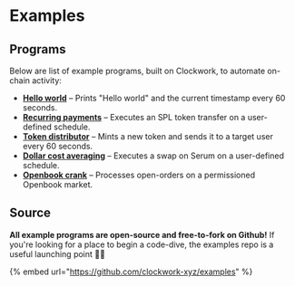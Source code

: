 # Examples

## Programs

Below are list of example programs, built on Clockwork, to automate on-chain activity:

* [**Hello world**](https://github.com/clockwork-xyz/examples/tree/main/hello_clockwork) – Prints "Hello world" and the current timestamp every 60 seconds.&#x20;
* [**Recurring payments**](https://github.com/clockwork-xyz/examples/tree/main/payments) – Executes an SPL token transfer on a user-defined schedule.
* [**Token distributor**](https://github.com/clockwork-xyz/examples/tree/main/distributor) – Mints a new token and sends it to a target user every 60 seconds.
* [**Dollar cost averaging**](https://github.com/clockwork-xyz/examples/tree/main/investments) – Executes a swap on Serum on a user-defined schedule.
* [**Openbook crank**](https://github.com/clockwork-xyz/examples/tree/main/openbook_crank) – Processes open-orders on a permissioned Openbook market.

## Source

**All example programs are open-source and free-to-fork on Github!** If you're looking for a place to begin a code-dive, the examples repo is a useful launching point 🦀🤿

{% embed url="https://github.com/clockwork-xyz/examples" %}
